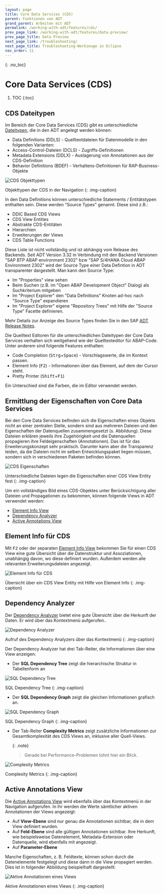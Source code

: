 ```yaml
---
layout: page
title: Core Data Services (CDS) 
parent: Funktionen von ADT
grand_parent: Arbeiten mit ADT
permalink: /working-with-adt/features/cds/
prev_page_link: /working-with-adt/features/data-preview/
prev_page_title: Data Preview
next_page_link: /troubleshooting/
next_page_title: Troubleshooting-Werkzeuge in Eclipse
nav_order: 11
---
```


{: .no_toc}
# Core Data Services (CDS)

1. TOC
{:toc}

## CDS Dateitypen

Im Bereich der Core Data Services (CDS) gibt es unterschiedliche [Dateitypen](https://help.sap.com/docs/ABAP_PLATFORM_NEW/f2e545608079437ab165c105649b89db/4ed280596e391014adc9fffe4e204223.html), die in den ADT angelegt werden können:

- Data Definitions (DDLS) - Quelltextdateien für Datenmodelle in den folgenden Varianten:
- Access-Control-Dateien (DCLS) - Zugriffs-Definitionen
- Metadata Extensions (DDLX) - Auslagerung von Annotationen aus der CDS-Definition
- Behavior Definitions (BDEF) - Verhaltens-Definitionen für RAP-Business-Objekte

![CDS Objekttypen](../img/image79.png)

Objekttypen der CDS in der Navigation
{: .img-caption}

In den Data Definitions können unterschiedliche Statements / Entitätstypen enthalten sein. Diese werden "Source Types" genannt. Diese sind z.B.:
- DDIC Based CDS Views
- CDS View Entities
- Abstrakte CDS-Entitäten
- Hierarchien
- Erweiterungen der Views
- CDS Table Functions

Diese Liste ist nicht vollständig und ist abhängig vom Release des Backends.
Seit ADT Version 3.32 in Verbindung mit den Backend Versionen "SAP BTP ABAP environment 2302" bzw "SAP S/4HANA Cloud ABAP Environment 2302" wird der Source Type einer Data Defintion in ADT transparenter dargestellt. Man kann den Source Type:

- Im "Properties" view sehen
- Beim Suchen (z.B. im "Open ABAP Development Object" Dialog) als Suchkriterium mitgeben
- Im "Project Explorer" den "Data Definitions" Knoten ad-hoc nach "Source Type" expandieren
- Im "Project Explorer" eigene "Repository Trees" mit Hilfe der "Source Type" Facette definieren.

Mehr Details zur Anzeige des Source Types finden Sie in den SAP [ADT Release Notes](https://help.sap.com/docs/SAP_S4HANA_CLOUD/53b14a3c9f7d4837a9c1f271ee3b24a4/193d4583c30f40a0a562dc200e0b0c41.html?locale=en-US#loio193d4583c30f40a0a562dc200e0b0c41__section_sourcetype_ddls).  

Die Quelltext Editoren für die unterschiedlichen Dateitypen der Core Data Services verhalten sich weitgehend wie der Quelltexteditor für ABAP-Code. Unter anderem sind folgende Features enthalten:

- Code Completion (<kbd>Strg</kbd>+<kbd>Space</kbd>) - Vorschlagswerte, die im Kontext passen.
- Element Info (<kbd>F2</kbd>) - Informationen über das Element, auf dem der Cursor steht.
- Pretty Printer (<kbd>Shift</kbd>+<kbd>F1</kbd>)

Ein Unterschied sind die Farben, die im Editor verwendet werden.

## Ermittlung der Eigenschaften von Core Data Services

Bei den Core Data Services befinden sich die Eigenschaften eines Objekts nicht an einer zentralen Stelle, sondern sind aus mehreren Dateien und den Eigenschaften der Datenquellen zusammengesetzt (s. Abbildung).
Diese Dateien erklären jeweils ihre Zugehörigkeit und die Datenquellen propagieren ihre Feldeigenschaften (Annotationen). Das ist für das Erweiterungskonzept sehr praktisch. Darunter kann aber die Transparenz leiden, da die Dateien nicht im selben Entwicklungspaket liegen müssen, sondern sich in verschiedenen Paketen befinden können. 

![CDS Eigenschaften](../img/image83.png)

Unterschiedliche Dateien legen die Eigenschaften einer CDS View Entity fest
{: .img-caption}

Um ein vollständiges Bild eines CDS-Objektes unter Berücksichtigung aller Dateien und Propagationen zu bekommen, können folgende Views in ADT verwendet werden:

- [Element Info View](https://help.sap.com/docs/ABAP_PLATFORM_NEW/f2e545608079437ab165c105649b89db/c2ffbc2fee0c4ceda3bb89bd843ee419.html)
- [Dependency Analyzer](https://help.sap.com/docs/ABAP_PLATFORM_NEW/f2e545608079437ab165c105649b89db/bedc1723e35244e188c5a44a5f4f8340.html)
- [Active Annotations View](https://help.sap.com/docs/ABAP_PLATFORM_NEW/f2e545608079437ab165c105649b89db/45ba68d3b4924a97ad2dc598e756968e.html)

## Element Info für CDS

Mit <kbd>F2</kbd> oder der separaten [Element Info View](https://help.sap.com/docs/ABAP_PLATFORM_NEW/f2e545608079437ab165c105649b89db/c2ffbc2fee0c4ceda3bb89bd843ee419.html) bekommen Sie für einen CDS View eine gute Übersicht über die Datenstruktur und Assoziationen, unabhängig davon, wo diese definiert wurden. Außerdem werden alle relevanten Erweiterungsdateien angezeigt.

![Element Info für CDS](../img/image94.png)

Übersicht über ein CDS View Entity mit Hilfe von Element Info
{: .img-caption}

## Dependency Analyzer

Der [Dependency Analyzer](https://help.sap.com/docs/ABAP_PLATFORM_NEW/f2e545608079437ab165c105649b89db/bedc1723e35244e188c5a44a5f4f8340.html) bietet eine gute Übersicht über die Herkunft der Daten. Er wird über das Kontextmenü aufgerufen..

![Dependency Analyzer](../img/image30.png)

Aufruf des Dependency Analyzers über das Kontextmenü
{: .img-caption}

Der Dependency Analyzer hat drei Tab-Reiter, die Informationen über eine View anzeigen:

- Der **SQL Dependency Tree** zeigt die hierarchische Struktur in Tabellenform an

![SQL Dependency Tree](../img/image53.png)

SQL Dependency Tree
{: .img-caption}

- Der **SQL Dependency Graph** zeigt die gleichen Informationen grafisch an.

![SQL Dependency Graph](../img/image13.png)

SQL Dependency Graph
{: .img-caption}

- Der Tab-Reiter **Complexity Metrics** zeigt zusätzliche Informationen zur Gesamtkomplexität des CDS Views an, inklusive aller Quell-Views.
  
  {: .note}
  > Gerade bei Performance-Problemen lohnt hier ein Blick.

![Complexity Metrics](../img/image5.png)

Complexity Metrics
{: .img-caption}

## Active Annotations View

Die [Active Annotations View](https://help.sap.com/docs/ABAP_PLATFORM_NEW/f2e545608079437ab165c105649b89db/45ba68d3b4924a97ad2dc598e756968e.html) wird ebenfalls über das Kontextmenü in der Navigation aufgerufen. In ihr werden die Werte sämtlicher aktiven Annotationen der Views angezeigt:

- Auf **View-Ebene** sind nur genau die Annotationen sichtbar, die in dem View definiert wurden.
- Auf **Feld-Ebene** sind alle gültigen Annotationen sichtbar. Ihre Herkunft, wie beispielsweise Datenelement, Metadata-Extension oder Datenquelle, wird ebenfalls mit angezeigt.
- Auf **Parameter-Ebene**

Manche Eigenschaften, z. B. Feldtexte, können schon durch die Datenelemente festgelegt und diese dann in die View propagiert werden. Dies ist in folgender Abbildung beispielhaft dargestellt:

![Aktive Annotationen eines Views](../img/image39.png)

Aktive Annotationen eines Views
{: .img-caption}
